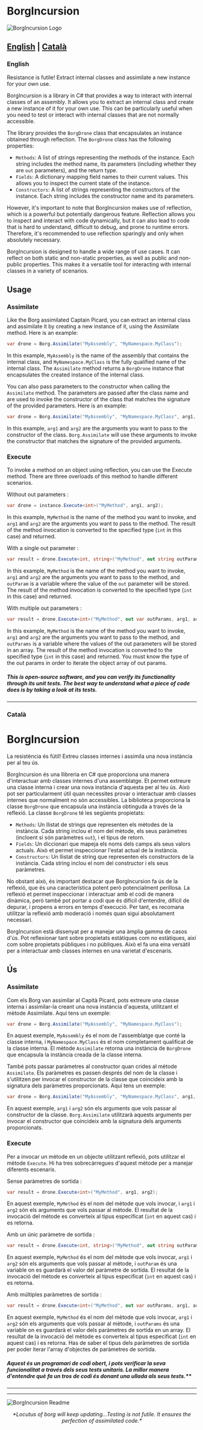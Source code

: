 # BorgIncursion
![BorgIncursion Logo](https://github.com/pfrontera/BorgIncursion/blob/main/BorgIncursion/assets/logo.png)

## [English](#English) | [Català](#català) 

 

### English
Resistance is futile! Extract internal classes and assimilate a new instance for your own use.

BorgIncursion is a library in C# that provides a way to interact with internal classes of an assembly. It allows you to extract an internal class and create a new instance of it for your own use. This can be particularly useful when you need to test or interact with internal classes that are not normally accessible.

The library provides the `BorgDrone` class that encapsulates an instance obtained through reflection. The `BorgDrone` class has the following properties:

- `Methods`: A list of strings representing the methods of the instance. Each string includes the method name, its parameters (including whether they are `out` parameters), and the return type.
- `Fields`: A dictionary mapping field names to their current values. This allows you to inspect the current state of the instance.
- `Constructors`: A list of strings representing the constructors of the instance. Each string includes the constructor name and its parameters.

However, it's important to note that BorgIncursion makes use of reflection, which is a powerful but potentially dangerous feature. Reflection allows you to inspect and interact with code dynamically, but it can also lead to code that is hard to understand, difficult to debug, and prone to runtime errors. Therefore, it's recommended to use reflection sparingly and only when absolutely necessary.

BorgIncursion is designed to handle a wide range of use cases. It can reflect on both static and non-static properties, as well as public and non-public properties. This makes it a versatile tool for interacting with internal classes in a variety of scenarios.


## Usage

### Assimilate

Like the Borg assimilated Captain Picard, you can extract an internal class and assimilate it by creating a new instance of it, using the Assimilate method. Here is an example:

```csharp
var drone = Borg.Assimilate("MyAssembly", "MyNamespace.MyClass");
```
In this example, `MyAssembly` is the name of the assembly that contains the internal class, and `MyNamespace.MyClass` is the fully qualified name of the internal class. The `Assimilate` method returns a `BorgDrone` instance that encapsulates the created instance of the internal class.  

You can also pass parameters to the constructor when calling the `Assimilate` method. The parameters are passed after the class name and are used to invoke the constructor of the class that matches the signature of the provided parameters. Here is an example:  
```csharp
var drone = Borg.Assimilate("MyAssembly", "MyNamespace.MyClass", arg1, arg2);
```
In this example, `arg1` and `arg2` are the arguments you want to pass to the constructor of the class. `Borg.Assimilate` will use these arguments to invoke the constructor that matches the signature of the provided arguments.

### Execute
To invoke a method on an object using reflection, you can use the Execute method. There are three overloads of this method to handle different scenarios.

Without out parameters :
```csharp
var drone = instance.Execute<int>("MyMethod", arg1, arg2);
```
In this example, `MyMethod` is the name of the method you want to invoke, and `arg1` and `arg2` are the arguments you want to pass to the method. The result of the method invocation is converted to the specified type (`int` in this case) and returned. 
 
With a single out parameter :
```csharp
var result = drone.Execute<int, string>("MyMethod", out string outParam, arg1, arg2);
```
In this example, `MyMethod` is the name of the method you want to invoke, `arg1` and `arg2` are the arguments you want to pass to the method, and `outParam` is a variable where the value of the `out` parameter will be stored. The result of the method invocation is converted to the specified type (`int` in this case) and returned. 
 
With multiple out parameters :
```csharp
var result = drone.Execute<int>("MyMethod", out var outParams, arg1, arg2);
```
In this example, `MyMethod` is the name of the method you want to invoke, `arg1` and `arg2` are the arguments you want to pass to the method, and `outParams` is a variable where the values of the out parameters will be stored in an array. The result of the method invocation is converted to the specified type (`int` in this case) and returned.
You must know the type of the out params in order to iterate the object array of out params.  

##### _This is open-source software, and you can verify its functionality through its unit tests. The best way to understand what a piece of code does is by taking a look at its tests._


----------

### Català
# BorgIncursion
La resistència és fútil! Extreu classes internes i assimila una nova instància per al teu ús.

BorgIncursion és una llibreria en C# que proporciona una manera d'interactuar amb classes internes d'una assemblatge. Et permet extreure una classe interna i crear una nova instància d'aquesta per al teu ús. Això pot ser particularment útil quan necessites provar o interactuar amb classes internes que normalment no són accessibles.
La biblioteca proporciona la classe `BorgDrone` que encapsula una instància obtinguda a través de la reflexió. La classe `BorgDrone` té les següents propietats:

- `Methods`: Un llistat de strings que representen els mètodes de la instància. Cada string inclou el nom del mètode, els seus paràmetres (incloent si són paràmetres `out`), i el tipus de retorn.
- `Fields`: Un diccionari que mapeja els noms dels camps als seus valors actuals. Això et permet inspeccionar l'estat actual de la instància.
- `Constructors`: Un llistat de string que representen els constructors de la instància. Cada string inclou el nom del constructor i els seus paràmetres.

No obstant això, és important destacar que BorgIncursion fa ús de la reflexió, que és una característica potent però potencialment perillosa. La reflexió et permet inspeccionar i interactuar amb el codi de manera dinàmica, però també pot portar a codi que és difícil d'entendre, difícil de depurar, i propens a errors en temps d'execució. Per tant, es recomana utilitzar la reflexió amb moderació i només quan sigui absolutament necessari.

BorgIncursion està dissenyat per a manejar una àmplia gamma de casos d'ús. Pot reflexionar tant sobre propietats estàtiques com no estàtiques, així com sobre propietats públiques i no públiques. Això el fa una eina versàtil per a interactuar amb classes internes en una varietat d'escenaris.

## Ús

### Assimilate

Com els Borg van assimilar al Capità Picard, pots extreure una classe interna i assimilar-la creant una nova instància d'aquesta, utilitzant el mètode Assimilate. Aquí tens un exemple:

```csharp
var drone = Borg.Assimilate("MyAssembly", "MyNamespace.MyClass");
```  
En aquest exemple, `MyAssembly` és el nom de l'assemblatge que conté la classe interna, i `MyNamespace.MyClass` és el nom completament qualificat de la classe interna. El mètode `Assimilate` retorna una instància de `BorgDrone` que encapsula la instància creada de la classe interna.  

També pots passar paràmetres al constructor quan crides al mètode `Assimilate`. Els paràmetres es passen després del nom de la classe i s'utilitzen per invocar el constructor de la classe que coincideix amb la signatura dels paràmetres proporcionats. Aquí tens un exemple:
```csharp
var drone = Borg.Assimilate("MyAssembly", "MyNamespace.MyClass", arg1, arg2);
```
En aquest exemple, `arg1` i `arg2` són els arguments que vols passar al constructor de la classe. `Borg.Assimilate` utilitzarà aquests arguments per invocar el constructor que coincideix amb la signatura dels arguments proporcionats.

### Execute
Per a invocar un mètode en un objecte utilitzant reflexió, pots utilitzar el mètode `Execute`. Hi ha tres sobrecàrregues d'aquest mètode per a manejar diferents escenaris. 

Sense paràmetres de sortida :
```csharp
var result = drone.Execute<int>("MyMethod", arg1, arg2);
```  

En aquest exemple, `MyMethod` és el nom del mètode que vols invocar, i `arg1` i `arg2` són els arguments que vols passar al mètode. El resultat de la invocació del mètode es converteix al tipus especificat (`int` en aquest cas) i es retorna.

Amb un únic paràmetre de sortida :
```csharp
var result = drone.Execute<int, string>("MyMethod", out string outParam, arg1, arg2);
``` 
En aquest exemple, `MyMethod` és el nom del mètode que vols invocar, `arg1` i `arg2` són els arguments que vols passar al mètode, i `outParam` és una variable on es guardarà el valor del paràmetre de sortida. El resultat de la invocació del mètode es converteix al tipus especificat (`int` en aquest cas) i es retorna.

Amb múltiples paràmetres de sortida :
```csharp
var result = drone.Execute<int>("MyMethod", out var outParams, arg1, arg2);
```
En aquest exemple, `MyMethod` és el nom del mètode que vols invocar, `arg1` i `arg2` són els arguments que vols passar al mètode, i `outParams` és una variable on es guardarà el valor dels paràmetres de sortida en un array. El resultat de la invocació del mètode es converteix al tipus especificat (`int` en aquest cas) i es retorna.
Has de saber el tipus dels paràmetres de sortida per poder iterar l'array d'objectes de paràmetres de sortida.  
  
  
##### _Aquest és un programari de codi obert, i pots verificar la seva funcionalitat a través dels seus tests unitaris. La millor manera d'entendre què fa un tros de codi és donant una ullada als seus tests.**_

------
 
----- 

![BorgIncursion Readme](https://raw.githubusercontent.com/pfrontera/BorgIncursion/main/BorgIncursion/assets/readme.png)
<p style="text-align:center;">
  <i>*Locutus of borg will keep updating...Testing is not futile. It ensures the perfection of assimilated code.*</i>
</p>
